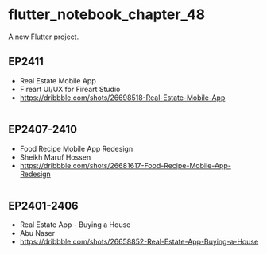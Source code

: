 # flutter_notebook_chapter_48

A new Flutter project.


## EP2411

- Real Estate Mobile App
- Fireart UI/UX for Fireart Studio
- https://dribbble.com/shots/26698518-Real-Estate-Mobile-App

<img src="https://cdn.dribbble.com/userupload/45467303/file/2bc9ef332354425c679191deb1922632.jpg?resize=1905x1429&vertical=center" alt="">


## EP2407-2410

- Food Recipe Mobile App Redesign
- Sheikh Maruf Hossen
- https://dribbble.com/shots/26681617-Food-Recipe-Mobile-App-Redesign

<img src="https://cdn.dribbble.com/userupload/45413513/file/21b50ede5a2e14e1f638ecc9665e0361.png?resize=2048x1536&vertical=center" alt="">


## EP2401-2406

- Real Estate App - Buying a House
- Abu Naser
- https://dribbble.com/shots/26658852-Real-Estate-App-Buying-a-House

<img src="https://cdn.dribbble.com/userupload/45339155/file/10ec812dc497456f643faca85c44be78.jpg?resize=1905x1429&vertical=center" alt="">
